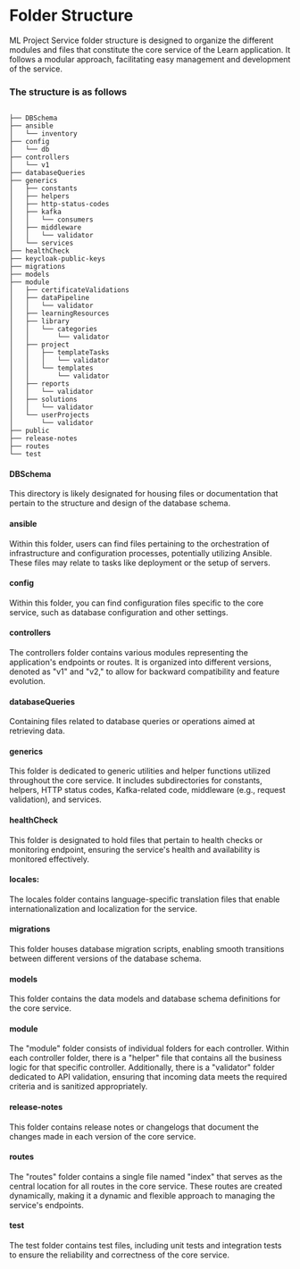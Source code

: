 # Folder Structure

ML Project Service folder structure is designed to organize the different modules and files that constitute the core service of the Learn application. It follows a modular approach, facilitating easy management and development of the service.

### The structure is as follows



```

├── DBSchema
├── ansible
│   └── inventory
├── config
│   └── db
├── controllers
│   └── v1
├── databaseQueries
├── generics
│   ├── constants
│   ├── helpers
│   ├── http-status-codes
│   ├── kafka
│   │   └── consumers
│   ├── middleware
│   │   └── validator
│   └── services
├── healthCheck
├── keycloak-public-keys
├── migrations
├── models
├── module
│   ├── certificateValidations
│   ├── dataPipeline
│   │   └── validator
│   ├── learningResources
│   ├── library
│   │   └── categories
│   │       └── validator
│   ├── project
│   │   ├── templateTasks
│   │   │   └── validator
│   │   └── templates
│   │       └── validator
│   ├── reports
│   │   └── validator
│   ├── solutions
│   │   └── validator
│   └── userProjects
│       └── validator
├── public
├── release-notes
├── routes
└── test
```

#### DBSchema

This directory is likely designated for housing files or documentation that pertain to the structure and design of the database schema.

#### ansible

Within this folder, users can find files pertaining to the orchestration of infrastructure and configuration processes, potentially utilizing Ansible. These files may relate to tasks like deployment or the setup of servers.

#### config

Within this folder, you can find configuration files specific to the core service, such as database configuration and other settings.

#### controllers

The controllers folder contains various modules representing the application's endpoints or routes. It is organized into different versions, denoted as "v1" and "v2," to allow for backward compatibility and feature evolution.

#### databaseQueries

Containing files related to database queries or operations aimed at retrieving data.

#### generics

This folder is dedicated to generic utilities and helper functions utilized throughout the core service. It includes subdirectories for constants, helpers, HTTP status codes, Kafka-related code, middleware (e.g., request validation), and services.

#### healthCheck

This folder is designated to hold files that pertain to health checks or monitoring endpoint, ensuring the service's health and availability is monitored effectively.

#### locales:

The locales folder contains language-specific translation files that enable internationalization and localization for the service.

#### migrations

This folder houses database migration scripts, enabling smooth transitions between different versions of the database schema.

#### models

This folder contains the data models and database schema definitions for the core service.

#### module

The "module" folder consists of individual folders for each controller. Within each controller folder, there is a "helper" file that contains all the business logic for that specific controller. Additionally, there is a "validator" folder dedicated to API validation, ensuring that incoming data meets the required criteria and is sanitized appropriately.

#### release-notes

This folder contains release notes or changelogs that document the changes made in each version of the core service.

#### routes

The "routes" folder contains a single file named "index" that serves as the central location for all routes in the core service. These routes are created dynamically, making it a dynamic and flexible approach to managing the service's endpoints.

#### test

The test folder contains test files, including unit tests and integration tests to ensure the reliability and correctness of the core service.

